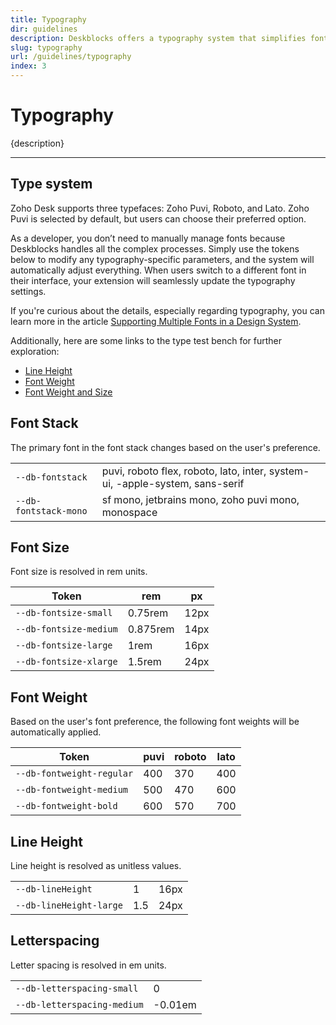 ```yaml
---
title: Typography
dir: guidelines
description: Deskblocks offers a typography system that simplifies font management, allowing designers and developers to focus on features rather than font specifics.
slug: typography
url: /guidelines/typography
index: 3
---
```


<script>
  import Fig from "$lib/components/Fig.svelte";
  import Info from "$lib/components/Info.svelte";
</script>

# Typography

{description}

---

<Fig lightSrc="/assets/banner/type_light.png" darkSrc="/assets/banner/type_dark.png" height="420" dynamic />

## Type system

Zoho Desk supports three typefaces: Zoho Puvi, Roboto, and Lato. Zoho Puvi is selected by default, but users can choose their preferred option.

As a developer, you don’t need to manually manage fonts because Deskblocks handles all the complex processes. Simply use the tokens below to modify any typography-specific parameters, and the system will automatically adjust everything. When users switch to a different font in their interface, your extension will seamlessly update the typography settings.

<Info type="success" header="Typography Insights" maxWidth="47rem">

If you're curious about the details, especially regarding typography, you can learn more in the article [Supporting Multiple Fonts in a Design System](https://mohanvadivel.com/thoughts/working-with-multiple-fonts).

Additionally, here are some links to the type test bench for further exploration:
- [Line Height](https://imohanvadivel.github.io/nlato-test/line-height.html)
- [Font Weight](https://imohanvadivel.github.io/nlato-test/font-weight.html)
- [Font Weight and Size](https://imohanvadivel.github.io/nlato-test/font-weight-size.html)

</Info>

## Font Stack

The primary font in the font stack changes based on the user's preference.

|                       |                                                                                        |
| --------------------- | -------------------------------------------------------------------------------------- |
| `--db-fontstack`      | puvi, roboto flex, roboto, lato, inter, system-ui, -apple-system, sans-serif |
| `--db-fontstack-mono` | sf mono, jetbrains mono, zoho puvi mono, monospace                               |

## Font Size

Font size is resolved in rem units.

| Token                  | rem      | px   |
| ---------------------- | -------- | ---- |
| `--db-fontsize-small`  | 0.75rem  | 12px |
| `--db-fontsize-medium` | 0.875rem | 14px |
| `--db-fontsize-large`  | 1rem     | 16px |
| `--db-fontsize-xlarge` | 1.5rem   | 24px |

## Font Weight

Based on the user's font preference, the following font weights will be automatically applied.

| Token                     | puvi | roboto | lato |
| ------------------------- | ---- | ------ | ---- |
| `--db-fontweight-regular` | 400  | 370    | 400  |
| `--db-fontweight-medium`  | 500  | 470    | 600  |
| `--db-fontweight-bold`    | 600  | 570    | 700  |

## Line Height

Line height is resolved as unitless values.

|                         |     |      |
| ----------------------- | --- | ---- |
| `--db-lineHeight`       | 1   | 16px |
| `--db-lineHeight-large` | 1.5 | 24px |

## Letterspacing

Letter spacing is resolved in em units.

|                             |         |
| --------------------------- | ------- |
| `--db-letterspacing-small`  | 0       |
| `--db-letterspacing-medium` | -0.01em |
